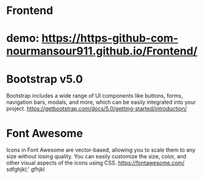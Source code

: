 # Frontend
# demo: https://https-github-com-nourmansour911.github.io/Frontend/

# Bootstrap v5.0
 Bootstrap includes a wide range of UI components like buttons, forms, navigation bars, modals, and more, which can be easily integrated into your project.
 https://getbootstrap.com/docs/5.0/getting-started/introduction/

 # Font Awesome
 Icons in Font Awesome are vector-based, allowing you to scale them to any size without losing quality.
 You can easily customize the size, color, and other visual aspects of the icons using CSS.
 https://fontawesome.com/
sdfghjkl;'
gfhjkl
